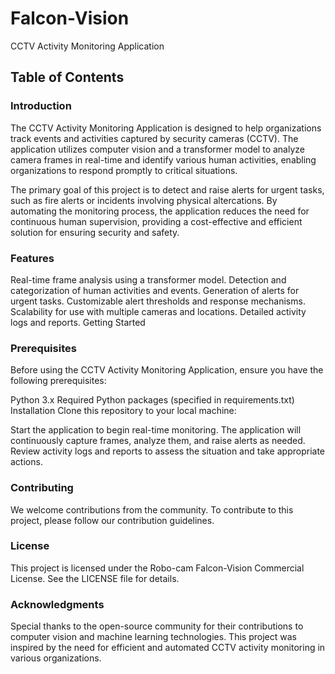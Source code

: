 # Falcon-Vision


CCTV Activity Monitoring Application

## Table of Contents

### Introduction
The CCTV Activity Monitoring Application is designed to help organizations track events and activities captured by security cameras (CCTV). The application utilizes computer vision and a transformer model to analyze camera frames in real-time and identify various human activities, enabling organizations to respond promptly to critical situations.

The primary goal of this project is to detect and raise alerts for urgent tasks, such as fire alerts or incidents involving physical altercations. By automating the monitoring process, the application reduces the need for continuous human supervision, providing a cost-effective and efficient solution for ensuring security and safety.

### Features
Real-time frame analysis using a transformer model.
Detection and categorization of human activities and events.
Generation of alerts for urgent tasks.
Customizable alert thresholds and response mechanisms.
Scalability for use with multiple cameras and locations.
Detailed activity logs and reports.
Getting Started

### Prerequisites
Before using the CCTV Activity Monitoring Application, ensure you have the following prerequisites:

Python 3.x
Required Python packages (specified in requirements.txt)
Installation
Clone this repository to your local machine:


Start the application to begin real-time monitoring.
The application will continuously capture frames, analyze them, and raise alerts as needed.
Review activity logs and reports to assess the situation and take appropriate actions.

### Contributing
We welcome contributions from the community. To contribute to this project, please follow our contribution guidelines.

### License
This project is licensed under the Robo-cam Falcon-Vision Commercial License. See the LICENSE file for details.

### Acknowledgments
Special thanks to the open-source community for their contributions to computer vision and machine learning technologies.
This project was inspired by the need for efficient and automated CCTV activity monitoring in various organizations.
